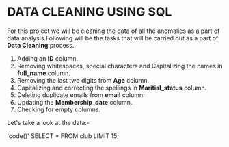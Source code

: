 # DATA CLEANING USING SQL

For this project we will be cleaning the data of all the anomalies as a part of data analysis.Following will be the tasks that will be carried out as a part of **Data Cleaning** process.

1. Adding an **ID** column.
2. Removing whitespaces, special characters and Capitalizing the names in **full_name** column.
3. Removing the last two digits from **Age** column.
4. Capitalizing and correcting the spellings in **Maritial_status** column.
5. Deleting duplicate emails from **email** column.
6. Updating the **Membership_date** column.
7. Checking for empty columns.

Let's take a look at the data:-

 'code()'
 SELECT * FROM club 
 LIMIT 15;
